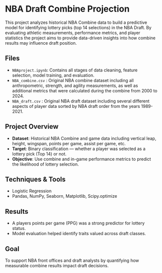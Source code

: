 # NBA Draft Combine Projection

This project analyzes historical NBA Combine data to build a predictive model for identifying lottery picks (top 14 selections) in the NBA Draft. By evaluating athletic measurements, performance metrics, and player statistics the project aims to provide data-driven insights into how combine results may influence draft position.

## Files
- `NBAproject.ipynb`: Contains all stages of data cleaning, feature selection, model training, and evaluation.
- `NBA_combine.csv` : Original NBA combine dataset including all anthropometric, strength, and agility measurements, as well as additional metrics that were calculated during the combine from 2000 to 2024.
- `NBA_draft.csv` : Original NBA draft dataset including several different aspects of player data sorted by NBA draft order from the years 1989-2021.

## Project Overview
- **Dataset**: Historical NBA Combine and game data including vertical leap, height, wingspan, points per game, assist per game, etc.
- **Target**: Binary classification — whether a player was selected as a lottery pick (Top 14) or not.
- **Objective**: Use combine and in-game performance metrics to predict the likelihood of lottery selection.

## Techniques & Tools
- Logistic Regression
- Pandas, NumPy, Seaborn, Matplotlib, Scipy.optimize

## Results
- A players points per game (PPG) was a strong predictor for lottery status.
- Model evaluation helped identify traits valued across draft classes.

## Goal
To support NBA front offices and draft analysts by quantifying how measurable combine results impact draft decisions.
